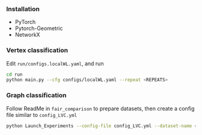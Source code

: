 ### Installation
* PyTorch
* Pytorch-Geometric
* NetworkX

### Vertex classification
Edit `run/configs.localWL.yaml`, and run
```bash
cd run
python main.py --cfg configs/localWL.yaml --repeat <REPEATS>
```

### Graph classification
Follow ReadMe in `fair_comparison` to prepare datasets, then create a config file similar to `config_LVC.yml`
```bash
python Launch_Experiments --config-file config_LVC.yml --dataset-name <DATASET> --result-folder results --debug
```